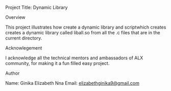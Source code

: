 Project Title: Dynamic Library

Overview

This project illustrates how create a dynamic library and scriptwhich creates creates a dynamic library called liball.so from all the .c files that are in the current directory.

Acknowlegement

I acknowledge all the technical mentors and ambassadors of ALX community, for making it a fun filled easy project. 

Author

Name: Ginika Elizabeth Nna
Email: elizabethginika9@gmail.com
